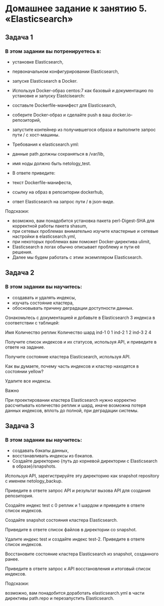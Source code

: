 # Домашнее задание к занятию 5. «Elasticsearch»

## Задача 1

### В этом задании вы потренируетесь в:

* установке Elasticsearch,
* первоначальном конфигурировании Elasticsearch,
* запуске Elasticsearch в Docker.
* Используя Docker-образ centos:7 как базовый и документацию по установке и запуску Elastcisearch:

* составьте Dockerfile-манифест для Elasticsearch,
* соберите Docker-образ и сделайте push в ваш docker.io-репозиторий,
* запустите контейнер из получившегося образа и выполните запрос пути / c хост-машины.
* Требования к elasticsearch.yml:

* данные path должны сохраняться в /var/lib,
* имя ноды должно быть netology_test.
* В ответе приведите:

*  текст Dockerfile-манифеста,
*  ссылку на образ в репозитории dockerhub,
*  ответ Elasticsearch на запрос пути / в json-виде.

Подсказки:

* возможно, вам понадобится установка пакета perl-Digest-SHA для корректной работы пакета shasum,
* при сетевых проблемах внимательно изучите кластерные и сетевые настройки в elasticsearch.yml,
* при некоторых проблемах вам поможет Docker-директива ulimit,
* Elasticsearch в логах обычно описывает проблему и пути её решения.
* Далее мы будем работать с этим экземпляром Elasticsearch.

## Задача 2

### В этом задании вы научитесь:

* создавать и удалять индексы,
* изучать состояние кластера,
* обосновывать причину деградации доступности данных.

Ознакомьтесь с документацией и добавьте в Elasticsearch 3 индекса в соответствии с таблицей:

Имя	Количество реплик	Количество шард
ind-1	0	1
ind-2	1	2
ind-3	2	4

Получите список индексов и их статусов, используя API, и приведите в ответе на задание.

Получите состояние кластера Elasticsearch, используя API.

Как вы думаете, почему часть индексов и кластер находятся в состоянии yellow?

Удалите все индексы.

Важно

При проектировании кластера Elasticsearch нужно корректно рассчитывать количество реплик и шард, иначе возможна потеря данных индексов, вплоть до полной, при деградации системы.

## Задача 3

### В этом задании вы научитесь:

* создавать бэкапы данных,
* восстанавливать индексы из бэкапов.
* Создайте директорию {путь до корневой директории с Elasticsearch в образе}/snapshots.

Используя API, зарегистрируйте эту директорию как snapshot repository c именем netology_backup.

Приведите в ответе запрос API и результат вызова API для создания репозитория.

Создайте индекс test с 0 реплик и 1 шардом и приведите в ответе список индексов.

Создайте snapshot состояния кластера Elasticsearch.

Приведите в ответе список файлов в директории со snapshot.

Удалите индекс test и создайте индекс test-2. Приведите в ответе список индексов.

Восстановите состояние кластера Elasticsearch из snapshot, созданного ранее.

Приведите в ответе запрос к API восстановления и итоговый список индексов.

Подсказки:

возможно, вам понадобится доработать elasticsearch.yml в части директивы path.repo и перезапустить Elasticsearch.
